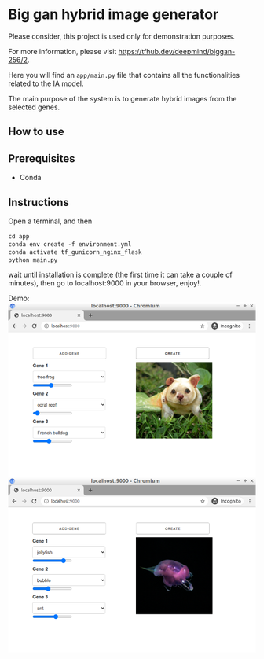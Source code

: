 # Big gan hybrid image generator

Please consider, this project is used only for demonstration purposes.

For more information, please visit https://tfhub.dev/deepmind/biggan-256/2.

Here you will find an `` app/main.py `` file that contains all the functionalities related to the IA model.

The main purpose of the system is to generate hybrid images from the selected genes.

## How to use

## Prerequisites

* Conda

## Instructions


Open a terminal, and then

```
cd app
conda env create -f environment.yml
conda activate tf_gunicorn_nginx_flask
python main.py
```

wait until installation is complete (the first time it can take a couple of minutes), then go to localhost:9000 in your browser, enjoy!.

Demo:<br/>
![image](https://github.com/sralex/big_gan_generator/blob/master/demo1.png)
![image](https://github.com/sralex/big_gan_generator/blob/master/demo2.png)
